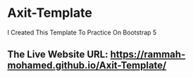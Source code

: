 # Axit-Template
I Created This Template To Practice On Bootstrap 5
## The Live Website URL: https://rammah-mohamed.github.io/Axit-Template/
